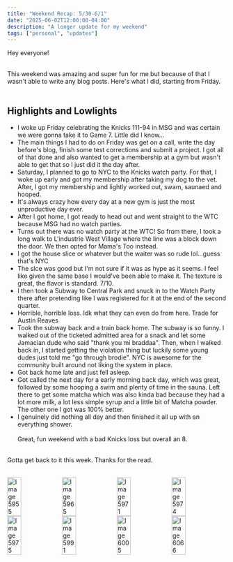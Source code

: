 ```yaml
---
title: "Weekend Recap: 5/30-6/1"
date: "2025-06-02T12:00:00-04:00"
description: "A longer update for my weekend"
tags: ["personal", "updates"]
---
```


Hey everyone!<br /><br />

This weekend was amazing and super fun for me but because of that I wasn't able to write any blog posts. Here's what I did, starting from Friday.<br /><br />
## Highlights and Lowlights<br />

* I woke up Friday celebrating the Knicks 111-94 in MSG and was certain we were gonna take it to Game 7. Little did I know...
* The main things I had to do on Friday was get on a call, write the day before's blog, finish some test corrections and submit a project. I got all of that done and also wanted to get a membership at a gym but wasn't able to get that so I just did it the day after. 
* Saturday, I planned to go to NYC to the Knicks watch party. For that, I woke up early and got my membership after taking my dog to the vet. After, I got my membership and lightly worked out, swam, saunaed and hooped. 
* It's always crazy how every day at a new gym is just the most unproductive day ever.
* After I got home, I got ready to head out and went straight to the WTC because MSG had no watch parties.
* Turns out there was no watch party at the WTC! So from there, I took a long walk to L'industrie West Village where the line was a block down the door.  We then opted for Mama's Too instead. 
* I got the house slice or whatever but the waiter was so rude lol...guess that's NYC
* The slce was good but I'm not sure if it was as hype as it seems. I feel like given the same base I would've been able to make it. The texture is great, the flavor is standard. 7/10.
* I then took a Subway to Central Park and snuck in to the Watch Party there after pretending like I was registered for it at the end of the second quarter. 
* Horrible, horrible loss. Idk what they can even do from here. Trade for Austin Reaves
* Took the subway back and a train back home. The subway is so funny. I walked out of the ticketed admitted area for a snack and let some Jamacian dude who said "thank you mi braddaa". Then, when I walked back in, I started getting the violation thing but luckily some young dudes just told me "go through brodie". NYC is awesome for the community built around not liking the system in place. 
* Got back home late and just fell asleep.
* Got called the next day for a early morning back day, which was great, followed by some hooping a swim and plenty of time in the sauna. Left there to get some matcha which was also kinda bad because they had a lot more milk, a lot less simple syrup and a little bit of Matcha powder. The other one I got was 100% better.
* I genuinely did nothing all day and then finished it all up with an everything shower.
<br /><br />
Great, fun weekend with a bad Knicks loss but overall an 8.<br /><br />

Gotta get back to it this week.
Thanks for the read.<br /><br />
<div style="display: flex; gap: 0;">
<img src="/photos/IMG_5955.JPG" alt="Image 5955" style="width: 25%; height: auto;" />
<img src="/photos/IMG_5965.JPG" alt="Image 5965" style="width: 25%; height: auto;" />
<img src="/photos/IMG_5971.JPG" alt="Image 5971" style="width: 25%; height: auto;" />
<img src="/photos/IMG_5974.JPG" alt="Image 5974" style="width: 25%; height: auto;" />
</div>
<div style="display: flex; gap: 0;">
<img src="/photos/IMG_5975.JPG" alt="Image 5975" style="width: 25%; height: auto;" />
<img src="/photos/IMG_5991.JPG" alt="Image 5991" style="width: 25%; height: auto;" />
<img src="/photos/IMG_6005.JPG" alt="Image 6005" style="width: 25%; height: auto;" />
<img src="/photos/IMG_6006.JPG" alt="Image 6066" style="width: 25%; height: auto;" />
</div>